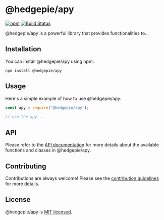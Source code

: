 # @hedgepie/apy

[![npm](https://img.shields.io/npm/v/@hedgepie/apy.svg)](https://www.npmjs.com/package/@hedgepie/apy)
[![Build Status](https://github.com/innovation-upstream/hedgepie-apy/workflows/Publish%20to%20npm/badge.svg)](https://github.com/innovation-upstream/hedgepie-apy/actions)

@hedgepie/apy is a powerful library that provides functionalities to...

## Installation

You can install @hedgepie/apy using npm:

```shell
npm install @hedgepie/apy
```

## Usage

Here's a simple example of how to use @hedgepie/apy:

```javascript
const apy = require('@hedgepie/apy');

// use the apy...
```

## API

Please refer to the [API documentation](API.md) for more details about the available functions and classes in @hedgepie/apy.

## Contributing

Contributions are always welcome! Please see the [contribution guidelines](CONTRIBUTING.md) for more details.

## License

@hedgepie/apy is [MIT licensed](LICENSE.md).

